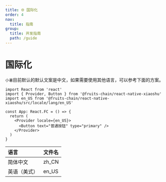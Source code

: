 ```yaml
---
title: 🌐 国际化
order: 4
nav:
  title: 指南
group:
  title: 开发指南
  path: /guide
---
```


# 国际化

`小暑`目前默认的默认文案是中文，如果需要使用其他语言，可以参考下面的方案。

```tsx | pure
import React from 'react'
import { Provider, Button } from '@fruits-chain/react-native-xiaoshu'
import en_US from '@fruits-chain/react-native-xiaoshu/src/locale/lang/en_US'

const App: React.FC = () => {
  return (
    <Provider locale={en_US}>
      <Button text="普通按钮" type="primary" />
    </Provider>
  )
}
```

| 语言         | 文件名 |
| :----------- | ------ |
| 简体中文     | zh_CN  |
| 英语（美式） | en_US  |
